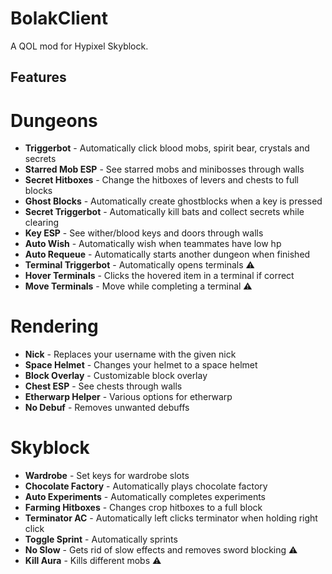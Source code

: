 # BolakClient
A QOL mod for Hypixel Skyblock.

## Features

# Dungeons
- **Triggerbot** - Automatically click blood mobs, spirit bear, crystals and secrets
- **Starred Mob ESP** - See starred mobs and minibosses through walls
- **Secret Hitboxes** - Change the hitboxes of levers and chests to full blocks
- **Ghost Blocks** - Automatically create ghostblocks when a key is pressed
- **Secret Triggerbot** - Automatically kill bats and collect secrets while clearing
- **Key ESP** - See wither/blood keys and doors through walls
- **Auto Wish** - Automatically wish when teammates have low hp
- **Auto Requeue** - Automatically starts another dungeon when finished
- **Terminal Triggerbot** - Automatically opens terminals ⚠
- **Hover Terminals** - Clicks the hovered item in a terminal if correct
- **Move Terminals** - Move while completing a terminal ⚠

# Rendering
- **Nick** - Replaces your username with the given nick
- **Space Helmet** - Changes your helmet to a space helmet
- **Block Overlay** - Customizable block overlay
- **Chest ESP** - See chests through walls
- **Etherwarp Helper** - Various options for etherwarp
- **No Debuf** - Removes unwanted debuffs

# Skyblock
- **Wardrobe** - Set keys for wardrobe slots
- **Chocolate Factory** - Automatically plays chocolate factory
- **Auto Experiments** - Automatically completes experiments
- **Farming Hitboxes** - Changes crop hitboxes to a full block
- **Terminator AC** - Automatically left clicks terminator when holding right click
- **Toggle Sprint** - Automatically sprints
- **No Slow** - Gets rid of slow effects and removes sword blocking ⚠
- **Kill Aura** - Kills different mobs ⚠️
